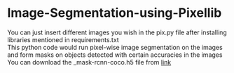 # Image-Segmentation-using-Pixellib
You can just insert different images you wish in the pix.py file after installing libraries mentioned in requirements.txt<br>
This python code would run pixel-wise image segmentation on the images and form masks on objects detected with certain accuracies in the images<br>
You can download the _mask-rcnn-coco.h5 file from [link](https://github.com/matterport/Mask_RCNN/releases)

